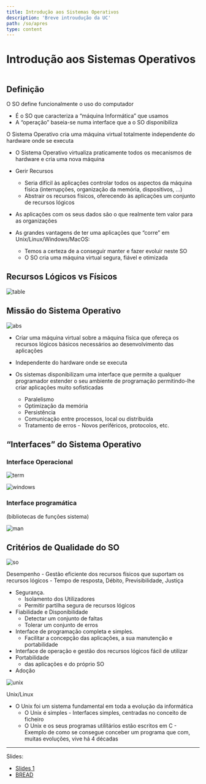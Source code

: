 ```yaml
---
title: Introdução aos Sistemas Operativos
description: 'Breve introudução da UC'
path: /so/apres
type: content
---
```


# Introdução aos Sistemas Operativos

```toc

```

## Definição

O SO define funcionalmente o uso
do computador

- É o SO que caracteriza a “máquina
  Informática” que usamos
- A “operação” baseia-se numa interface que a
  o SO disponibiliza

O Sistema Operativo cria uma máquina virtual totalmente independente
do hardware onde se executa

- O Sistema Operativo virtualiza praticamente
  todos os mecanismos de hardware e cria uma
  nova máquina

- Gerir Recursos

  - Seria difícil às aplicações controlar todos os
    aspectos da máquina física (interrupções,
    organização da memória, dispositivos, ...)
  - Abstrair os recursos físicos, oferecendo às
    aplicações um conjunto de recursos lógicos

- As aplicações com os seus dados são o que
  realmente tem valor para as organizações
- As grandes vantagens de ter uma aplicações
  que “corre” em Unix/Linux/Windows/MacOS:
  - Temos a certeza de a conseguir manter e fazer
    evoluir neste SO
  - O SO cria uma máquina virtual segura, fiável e
    otimizada

## Recursos Lógicos vs Físicos

![table](./imgs/0001/0001-table.png)

## Missão do Sistema Operativo

![abs](./imgs/0001/0001-abs.png#dark=1)

- Criar uma máquina virtual sobre a máquina física que ofereça
  os recursos lógicos básicos necessários ao desenvolvimento das
  aplicações

- Independente do hardware onde se executa

- Os sistemas disponibilizam uma interface que
  permite a qualquer programador estender o
  seu ambiente de programação permitindo-lhe
  criar aplicações muito sofisticadas
  - Paralelismo
  - Optimização da memória
  - Persistência
  - Comunicação entre processos, local ou distribuída
  - Tratamento de erros - Novos periféricos, protocolos, etc.

## “Interfaces” do Sistema Operativo

### Interface Operacional

![term](./imgs/0001/0001-term.png)

![windows](./imgs/0001/0001-windows.png#dark=1)

### Interface programática

(bibliotecas de funções sistema)

![man](./imgs/0001/0001-man.png)

## Critérios de Qualidade do SO

![so](./imgs/0001/0001-so.png#dark=1)

Desempenho - Gestão eficiente dos recursos físicos que suportam os recursos lógicos - Tempo de resposta, Débito, Previsibilidade, Justiça

- Segurança.
  - Isolamento dos Utilizadores
  - Permitir partilha segura de recursos lógicos
- Fiabilidade e Disponibilidade
  - Detectar um conjunto de faltas
  - Tolerar um conjunto de erros
- Interface de programação completa e simples.
  - Facilitar a concepção das aplicações, a sua manutenção e portabilidade
- Interface de operação e gestão dos recursos lógicos fácil de utilizar
- Portabilidade
  - das aplicações e do próprio SO
- Adoção

![unix](./imgs/0001/0001-unix.png)

Unix/Linux

- O Unix foi um sistema fundamental em toda a
  evolução da informática
  - O Unix é simples - Interfaces simples, centradas no conceito de ficheiro
  - O Unix e os seus programas utilitários estão escritos em C - Exemplo de como se consegue conceber um programa que
    com, muitas evoluções, vive há 4 décadas

---

Slides:

- [Slides 1](https://drive.google.com/file/d/1fO2-sTbu5bdwxVxBbaItqKj9ZWY65_GR/view?usp=sharing)
- [BREAD](https://www.google.com/search?q=bread&sxsrf=AOaemvLQ29HbuAbtPG2XTd8UTCJ3Kjg_zg:1638991190589&source=lnms&tbm=isch&sa=X&ved=2ahUKEwi_tdH99dT0AhUL8BQKHVIcCTYQ_AUoAXoECAMQAw#imgrc=jNHrKSVMzjONhM)
